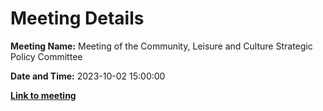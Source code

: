 # Meeting Details

**Meeting Name:** Meeting of the Community, Leisure and Culture Strategic Policy Committee

**Date and Time:** 2023-10-02 15:00:00

**<a href="https://www.limerick.ie/council/whats-on/meeting-of-the-community-leisure-and-culture-strategic-policy-committee-1" target="_blank">Link to meeting</a>**

